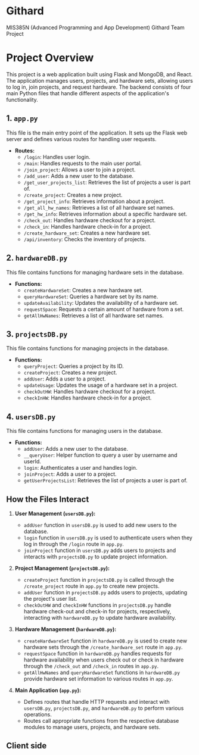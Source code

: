 # Githard
MIS385N (Advanced Programming and App Development) Githard Team Project
# Project Overview

This project is a web application built using Flask and MongoDB, and React. The application manages users, projects, and hardware sets, allowing users to log in, join projects, and request hardware. The backend consists of four main Python files that handle different aspects of the application's functionality.

## 1. `app.py`

This file is the main entry point of the application. It sets up the Flask web server and defines various routes for handling user requests.

- **Routes:**
  - `/login`: Handles user login.
  - `/main`: Handles requests to the main user portal.
  - `/join_project`: Allows a user to join a project.
  - `/add_user`: Adds a new user to the database.
  - `/get_user_projects_list`: Retrieves the list of projects a user is part of.
  - `/create_project`: Creates a new project.
  - `/get_project_info`: Retrieves information about a project.
  - `/get_all_hw_names`: Retrieves a list of all hardware set names.
  - `/get_hw_info`: Retrieves information about a specific hardware set.
  - `/check_out`: Handles hardware checkout for a project.
  - `/check_in`: Handles hardware check-in for a project.
  - `/create_hardware_set`: Creates a new hardware set.
  - `/api/inventory`: Checks the inventory of projects.

## 2. `hardwareDB.py`

This file contains functions for managing hardware sets in the database.

- **Functions:**
  - `createHardwareSet`: Creates a new hardware set.
  - `queryHardwareSet`: Queries a hardware set by its name.
  - `updateAvailability`: Updates the availability of a hardware set.
  - `requestSpace`: Requests a certain amount of hardware from a set.
  - `getAllHwNames`: Retrieves a list of all hardware set names.

## 3. `projectsDB.py`

This file contains functions for managing projects in the database.

- **Functions:**
  - `queryProject`: Queries a project by its ID.
  - `createProject`: Creates a new project.
  - `addUser`: Adds a user to a project.
  - `updateUsage`: Updates the usage of a hardware set in a project.
  - `checkOutHW`: Handles hardware checkout for a project.
  - `checkInHW`: Handles hardware check-in for a project.

## 4. `usersDB.py`

This file contains functions for managing users in the database.

- **Functions:**
  - `addUser`: Adds a new user to the database.
  - `__queryUser`: Helper function to query a user by username and userId.
  - `login`: Authenticates a user and handles login.
  - `joinProject`: Adds a user to a project.
  - `getUserProjectsList`: Retrieves the list of projects a user is part of.

## How the Files Interact

1. **User Management (`usersDB.py`):**
   - `addUser` function in `usersDB.py` is used to add new users to the database.
   - `login` function in `usersDB.py` is used to authenticate users when they log in through the `/login` route in `app.py`.
   - `joinProject` function in `usersDB.py` adds users to projects and interacts with `projectsDB.py` to update project information.

2. **Project Management (`projectsDB.py`):**
   - `createProject` function in `projectsDB.py` is called through the `/create_project` route in `app.py` to create new projects.
   - `addUser` function in `projectsDB.py` adds users to projects, updating the project's user list.
   - `checkOutHW` and `checkInHW` functions in `projectsDB.py` handle hardware check-out and check-in for projects, respectively, interacting with `hardwareDB.py` to update hardware availability.

3. **Hardware Management (`hardwareDB.py`):**
   - `createHardwareSet` function in `hardwareDB.py` is used to create new hardware sets through the `/create_hardware_set` route in `app.py`.
   - `requestSpace` function in `hardwareDB.py` handles requests for hardware availability when users check out or check in hardware through the `/check_out` and `/check_in` routes in `app.py`.
   - `getAllHwNames` and `queryHardwareSet` functions in `hardwareDB.py` provide hardware set information to various routes in `app.py`.

4. **Main Application (`app.py`):**
   - Defines routes that handle HTTP requests and interact with `usersDB.py`, `projectsDB.py`, and `hardwareDB.py` to perform various operations.
   - Routes call appropriate functions from the respective database modules to manage users, projects, and hardware sets.

## Client side

